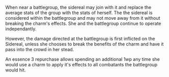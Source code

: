 When near a battlegroup, the sidereal may join with it and replace the average stats of the group with the stats of herself. The the sidereal is considered within the battlegroup and may not move away from it without breaking the charm's effects. She and the battlegroup continue to operate independantly.

However, the damage directed at the battlegroup is first inflicted on the Sidereal, unless she chooses to break the benefits of the charm and have it pass into the crowd in her stead.

An essence 3 repurchase allows spending an additional 1wp any time she would use a charm to apply it's effects to all combatants the battlegroup would hit.
